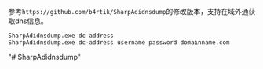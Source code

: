 

参考`https://github.com/b4rtik/SharpAdidnsdump`的修改版本，支持在域外通获取dns信息。

```
SharpAdidnsdump.exe dc-address
SharpAdidnsdump.exe dc-address username password domainname.com
```



"# SharpAdidnsdump" 

